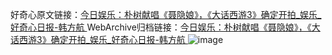 好奇心原文链接：[今日娱乐：朴树献唱《聂隐娘》，《大话西游3》确定开拍_娱乐_好奇心日报-韩方航 ](https://www.qdaily.com/articles/12636.html)
WebArchive归档链接：[今日娱乐：朴树献唱《聂隐娘》，《大话西游3》确定开拍_娱乐_好奇心日报-韩方航 ](http://web.archive.org/web/20190623172852/https://www.qdaily.com/articles/12636.html)
![image](http://ww3.sinaimg.cn/large/007d5XDply1g3x2qwk7guj30u05ophdt)
